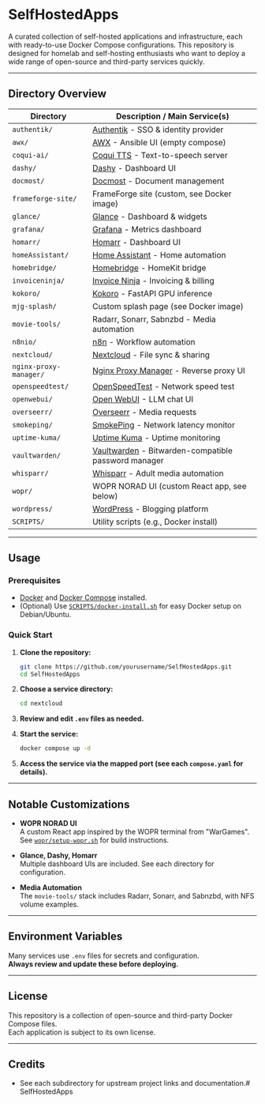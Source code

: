 # SelfHostedApps

A curated collection of self-hosted applications and infrastructure, each with ready-to-use Docker Compose configurations. This repository is designed for homelab and self-hosting enthusiasts who want to deploy a wide range of open-source and third-party services quickly.

---

## Directory Overview

| Directory           | Description / Main Service(s)                |
|---------------------|----------------------------------------------|
| `authentik/`        | [Authentik](https://goauthentik.io/) - SSO & identity provider |
| `awx/`              | [AWX](https://github.com/ansible/awx) - Ansible UI (empty compose) |
| `coqui-ai/`         | [Coqui TTS](https://github.com/coqui-ai/TTS) - Text-to-speech server |
| `dashy/`            | [Dashy](https://github.com/Lissy93/dashy) - Dashboard UI |
| `docmost/`          | [Docmost](https://github.com/docmost/docmost) - Document management |
| `frameforge-site/`  | FrameForge site (custom, see Docker image)   |
| `glance/`           | [Glance](https://github.com/glanceapp/glance) - Dashboard & widgets |
| `grafana/`          | [Grafana](https://grafana.com/) - Metrics dashboard |
| `homarr/`           | [Homarr](https://github.com/ajnart/homarr) - Dashboard UI |
| `homeAssistant/`    | [Home Assistant](https://www.home-assistant.io/) - Home automation |
| `homebridge/`       | [Homebridge](https://homebridge.io/) - HomeKit bridge |
| `invoiceninja/`     | [Invoice Ninja](https://www.invoiceninja.com/) - Invoicing & billing |
| `kokoro/`           | [Kokoro](https://github.com/remsky/kokoro) - FastAPI GPU inference |
| `mjg-splash/`       | Custom splash page (see Docker image)        |
| `movie-tools/`      | Radarr, Sonarr, Sabnzbd - Media automation  |
| `n8nio/`            | [n8n](https://n8n.io/) - Workflow automation |
| `nextcloud/`        | [Nextcloud](https://nextcloud.com/) - File sync & sharing |
| `nginx-proxy-manager/` | [Nginx Proxy Manager](https://nginxproxymanager.com/) - Reverse proxy UI |
| `openspeedtest/`    | [OpenSpeedTest](https://openspeedtest.com/) - Network speed test |
| `openwebui/`        | [Open WebUI](https://github.com/open-webui/open-webui) - LLM chat UI |
| `overseerr/`        | [Overseerr](https://overseerr.dev/) - Media requests |
| `smokeping/`        | [SmokePing](https://oss.oetiker.ch/smokeping/) - Network latency monitor |
| `uptime-kuma/`      | [Uptime Kuma](https://github.com/louislam/uptime-kuma) - Uptime monitoring |
| `vaultwarden/`      | [Vaultwarden](https://github.com/dani-garcia/vaultwarden) - Bitwarden-compatible password manager |
| `whisparr/`         | [Whisparr](https://github.com/Whisparr/Whisparr) - Adult media automation |
| `wopr/`             | WOPR NORAD UI (custom React app, see below)  |
| `wordpress/`        | [WordPress](https://wordpress.org/) - Blogging platform |
| `SCRIPTS/`          | Utility scripts (e.g., Docker install)       |

---

## Usage

### Prerequisites

- [Docker](https://docs.docker.com/get-docker/) and [Docker Compose](https://docs.docker.com/compose/) installed.
- (Optional) Use [`SCRIPTS/docker-install.sh`](SCRIPTS/docker-install.sh) for easy Docker setup on Debian/Ubuntu.

### Quick Start

1. **Clone the repository:**
   ```sh
   git clone https://github.com/yourusername/SelfHostedApps.git
   cd SelfHostedApps
   ```

2. **Choose a service directory:**
   ```sh
   cd nextcloud
   ```

3. **Review and edit `.env` files as needed.**

4. **Start the service:**
   ```sh
   docker compose up -d
   ```

5. **Access the service via the mapped port (see each `compose.yaml` for details).**

---

## Notable Customizations

- **WOPR NORAD UI**  
  A custom React app inspired by the WOPR terminal from "WarGames".  
  See [`wopr/setup-wopr.sh`](wopr/setup-wopr.sh) for build instructions.

- **Glance, Dashy, Homarr**  
  Multiple dashboard UIs are included. See each directory for configuration.

- **Media Automation**  
  The `movie-tools/` stack includes Radarr, Sonarr, and Sabnzbd, with NFS volume examples.

---

## Environment Variables

Many services use `.env` files for secrets and configuration.  
**Always review and update these before deploying.**

---

## License

This repository is a collection of open-source and third-party Docker Compose files.  
Each application is subject to its own license.

---

## Credits

- See each subdirectory for upstream project links and documentation.# SelfHostedApps